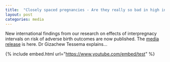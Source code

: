 ```yaml
---
title:  "Closely spaced pregnancies - Are they really so bad in high income countries?"
layout: post
categories: media
---
```


New international findings from our research on effects of interpregnacy intervals on risk of adverse birth outcomes are now published. The [media release](https://news.curtin.edu.au/media-releases/curtin-study-challenges-recommended-wait-time-between-pregnancies/) is here.  Dr Gizachew Tessema explains...

{% include embed.html url="https://www.youtube.com/embed/test" %}
